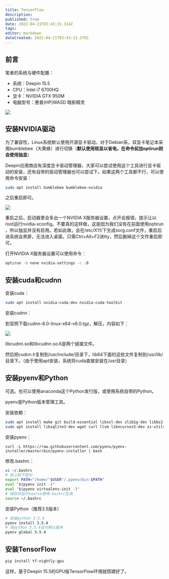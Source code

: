 ```yaml
---
title: TensorFlow
description: 
published: true
date: 2022-04-21T03:43:15.314Z
tags: 
editor: markdown
dateCreated: 2022-04-21T03:43:13.379Z
---
```


## 前言

笔者的系统与硬件配置：

- 系统：Deepin 15.5
- CPU：Intel i7 6700HQ
- 显卡：NVIDIA GTX 950M
- 电脑型号：惠普(HP)WASD 暗影精灵

![](http://wx1.sinaimg.cn/mw690/865d961cly1fm1rq7d95qj20mn0jpany.jpg)

## 安装NVIDIA驱动

为了兼容性，Linux系统默认使用开源显卡驱动。对于Debian系，双显卡笔记本采用bumblebee（大黄蜂）进行切换（**默认使用核显以省电，在命令前加optirun则会使用独显**）

Deepin应用商店有深度显卡驱动管理器，大家可以尝试使用这个工具进行显卡驱动的安装，还有自带的驱动管理器也可以尝试下。如果这两个工具都不行，可以使用命令安装：

```bash
sudo apt install bumblebee bumblebee-nvidia
```

之后重启即可。

![](http://wx3.sinaimg.cn/mw690/865d961cly1fm1rq0a1o4j20yb0jkqh2.jpg)

重启之后，启动器里会多出一个NVIDIA X服务器设置，点开会报错，提示让以root运行nvidia-xconfig。不要真的这样做，这是因为我们没有在前面使用optirun ，所以独显并没有启用。若如此做，会在/etc/X11/下生成xorg.conf文件，重启后进系统会黑屏，无法进入桌面，只需Ctrl+Alt+F2进tty，然后删掉这个文件重启即可。

打开NVIDIA X服务器设置可以使用命令：

```bash
optirun -b none nvidia-settings -c :8
```


## 安装cuda和cudnn

安装cuda：

```bash
sudo apt install nvidia-cuda-dev nvidia-cuda-toolkit
```

安装cudnn：

到官网下载cudnn-8.0-linux-x64-v6.0.tgz，解压，内容如下：

![](http://wx3.sinaimg.cn/mw690/865d961cly1fm1s41pnaaj20ch05maa8.jpg)

libcudnn.so和libcudnn.so.6是两个链接文件。

然后把cudnn.h复制到/usr/include/目录下，lib64下面的这些文件复制到/usr/lib/目录下。（由于使用apt安装，系统将cuda直接安装在/usr目录）

## 安装pyenv和Python

可选。也可以使用anaconda这个Python发行版，或使用系统自带的Python。

pyenv是Python版本管理工具。

安装依赖：

```bash
sudo apt install make git build-essential libssl-dev zlib1g-dev libbz2-dev libreadline-dev
sudo apt install libsqlite3-dev wget curl llvm libncurses5-dev xz-utils tk-dev
```

安装pyenv：

```
curl -L https://raw.githubusercontent.com/pyenv/pyenv-installer/master/bin/pyenv-installer | bash
```

修改.bashrc：

```bash
vi ~/.bashrc
# 加上如下部分
export PATH="/home/"$USER"/.pyenv/bin:$PATH"
eval "$(pyenv init -)"
eval "$(pyenv virtualenv-init -)"
# 保存并运行source使得.bashrc生效
source ~/.bashrc
```

安装Python（推荐3.5版本）

```bash
# 安装python 3.5.4
pyenv install 3.5.4
# 将python 3.5.4设为默认版本
pyenv global 3.5.4
```

## 安装TensorFlow

```bash
pip install tf-nightly-gpu
```

这样，基于Deepin 15.5的GPU版TensorFlow环境就搭建好了。